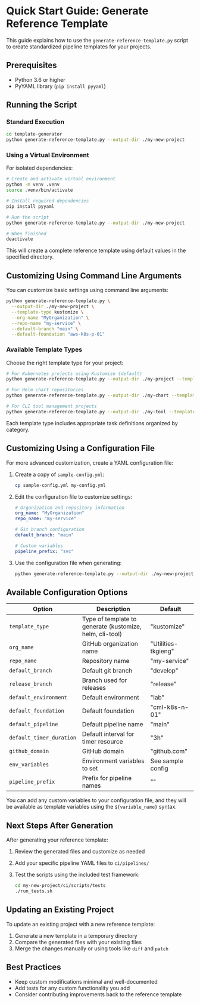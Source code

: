 # Quick Start Guide: Generate Reference Template

This guide explains how to use the `generate-reference-template.py` script to create standardized pipeline templates for your projects.

## Prerequisites

- Python 3.6 or higher
- PyYAML library (`pip install pyyaml`)

## Running the Script

### Standard Execution

```bash
cd template-generator
python generate-reference-template.py --output-dir ./my-new-project
```

### Using a Virtual Environment

For isolated dependencies:

```bash
# Create and activate virtual environment
python -m venv .venv
source .venv/bin/activate

# Install required dependencies
pip install pyyaml

# Run the script
python generate-reference-template.py --output-dir ./my-new-project

# When finished
deactivate
```

This will create a complete reference template using default values in the specified directory.

## Customizing Using Command Line Arguments

You can customize basic settings using command line arguments:

```bash
python generate-reference-template.py \
  --output-dir ./my-new-project \
  --template-type kustomize \
  --org-name "MyOrganization" \
  --repo-name "my-service" \
  --default-branch "main" \
  --default-foundation "aws-k8s-p-01"
```

### Available Template Types

Choose the right template type for your project:

```bash
# For Kubernetes projects using Kustomize (default)
python generate-reference-template.py --output-dir ./my-project --template-type kustomize

# For Helm chart repositories
python generate-reference-template.py --output-dir ./my-chart --template-type helm

# For CLI tool management projects
python generate-reference-template.py --output-dir ./my-tool --template-type cli-tool
```

Each template type includes appropriate task definitions organized by category.

## Customizing Using a Configuration File

For more advanced customization, create a YAML configuration file:

1. Create a copy of `sample-config.yml`:

   ```bash
   cp sample-config.yml my-config.yml
   ```

2. Edit the configuration file to customize settings:

   ```yaml
   # Organization and repository information
   org_name: "MyOrganization"
   repo_name: "my-service"
   
   # Git branch configuration
   default_branch: "main"
   
   # Custom variables
   pipeline_prefix: "svc"
   ```

3. Use the configuration file when generating:

   ```bash
   python generate-reference-template.py --output-dir ./my-new-project --config my-config.yml
   ```

## Available Configuration Options

| Option | Description | Default |
|--------|-------------|---------|
| `template_type` | Type of template to generate (kustomize, helm, cli-tool) | "kustomize" |
| `org_name` | GitHub organization name | "Utilities-tkgieng" |
| `repo_name` | Repository name | "my-service" |
| `default_branch` | Default git branch | "develop" |
| `release_branch` | Branch used for releases | "release" |
| `default_environment` | Default environment | "lab" |
| `default_foundation` | Default foundation | "cml-k8s-n-01" |
| `default_pipeline` | Default pipeline name | "main" |
| `default_timer_duration` | Default interval for timer resource | "3h" |
| `github_domain` | GitHub domain | "github.com" |
| `env_variables` | Environment variables to set | See sample config |
| `pipeline_prefix` | Prefix for pipeline names | "" |

You can add any custom variables to your configuration file, and they will be available as template variables using the `${variable_name}` syntax.

## Next Steps After Generation

After generating your reference template:

1. Review the generated files and customize as needed
2. Add your specific pipeline YAML files to `ci/pipelines/`
3. Test the scripts using the included test framework:

   ```bash
   cd my-new-project/ci/scripts/tests
   ./run_tests.sh
   ```

## Updating an Existing Project

To update an existing project with a new reference template:

1. Generate a new template in a temporary directory
2. Compare the generated files with your existing files
3. Merge the changes manually or using tools like `diff` and `patch`

## Best Practices

- Keep custom modifications minimal and well-documented
- Add tests for any custom functionality you add
- Consider contributing improvements back to the reference template

